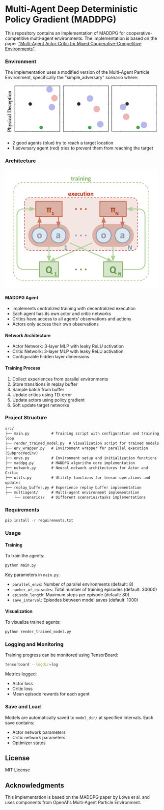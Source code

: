 # Multi-Agent Deep Deterministic Policy Gradient (MADDPG)

This repository contains an implementation of MADDPG for cooperative-competitive multi-agent environments. The implementation is based on the paper ["Multi-Agent Actor-Critic for Mixed Cooperative-Competitive Environments"](https://arxiv.org/abs/1706.02275).

### Environment

The implementation uses a modified version of the Multi-Agent Particle Environment, specifically the "simple_adversary" scenario where:

![CleanShot-2025-03-15-23-44-13@2x](assets/CleanShot-2025-03-15-23-44-13@2x.png)

- 2 good agents (blue) try to reach a target location
- 1 adversary agent (red) tries to prevent them from reaching the target

### Architecture

<img src="assets/CleanShot-2025-03-15-17-45-23@2x.png" alt="alt text" style="zoom:50%;" />

#### MADDPG Agent

- Implements centralized training with decentralized execution
- Each agent has its own actor and critic networks
- Critics have access to all agents' observations and actions
- Actors only access their own observations

#### Network Architecture

- Actor Network: 3-layer MLP with leaky ReLU activation
- Critic Network: 3-layer MLP with leaky ReLU activation
- Configurable hidden layer dimensions

#### Training Process

1. Collect experiences from parallel environments
2. Store transitions in replay buffer
3. Sample batch from buffer
4. Update critics using TD-error
5. Update actors using policy gradient
6. Soft update target networks

### Project Structure

```
src/
├── main.py          # Training script with configuration and training loop
├── render_trained_model.py  # Visualization script for trained models
├── env_wrapper.py   # Environment wrapper for parallel execution (SubprocVecEnv)
├── envs.py          # Environment setup and initialization functions
├── maddpg.py        # MADDPG algorithm core implementation
├── network.py       # Neural network architectures for Actor and Critic
├── utils.py         # Utility functions for tensor operations and updates
├── replay_buffer.py # Experience replay buffer implementation
├── multiagent/      # Multi-agent environment implementation
    └── scenarios/   # Different scenarios/tasks implementations
```

### Requirements

```bash
pip install -r requirements.txt
```

### Usage

#### Training

To train the agents:

```bash
python main.py
```

Key parameters in `main.py`:
- `parallel_envs`: Number of parallel environments (default: 8)
- `number_of_episodes`: Total number of training episodes (default: 30000)
- `episode_length`: Maximum steps per episode (default: 80)
- `save_interval`: Episodes between model saves (default: 1000)

#### Visualization

To visualize trained agents:

```bash
python render_trained_model.py
```

### Logging and Monitoring

Training progress can be monitored using TensorBoard:

```bash
tensorboard --logdir=log
```

Metrics logged:
- Actor loss
- Critic loss
- Mean episode rewards for each agent

### Save and Load

Models are automatically saved to `model_dir/` at specified intervals. Each save contains:
- Actor network parameters
- Critic network parameters
- Optimizer states

## License

MIT License

## Acknowledgments

This implementation is based on the MADDPG paper by Lowe et al. and uses components from OpenAI's Multi-Agent Particle Environment.
